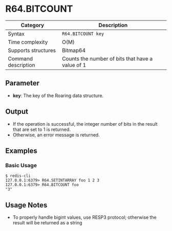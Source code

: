 # R64.BITCOUNT

| Category            | Description                                      |
| ------------------- | ------------------------------------------------ |
| Syntax              | `R64.BITCOUNT key`                               |
| Time complexity     | O(M)                                             |
| Supports structures | Bitmap64                                         |
| Command description | Counts the number of bits that have a value of 1 |

## Parameter

- **key**: The key of the Roaring data structure.

## Output

- If the operation is successful, the integer number of bits in the result that are set to 1 is returned.
- Otherwise, an error message is returned.

## Examples

### Basic Usage

```
$ redis-cli
127.0.0.1:6379> R64.SETINTARRAY foo 1 2 3
127.0.0.1:6379> R64.BITCOUNT foo
"3"
```

## Usage Notes

- To properly handle bigint values, use RESP3 protocol; otherwise the result will be returned as a string
